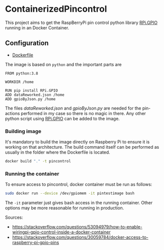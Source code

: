# ContainerizedPincontrol

This project aims to get the RaspBerryPi pin control python library [RPi.GPIO](https://pypi.org/project/RPi.GPIO/) running in an Docker Container.

## Configuration

- [Dockerfile](Dockerfile)

The image is based on `python` and the important parts are


```docker
FROM python:3.8

WORKDIR /home

RUN pip install RPi.GPIO
ADD dataReworked.json /home
ADD gpioByJson.py /home
```

The files *dataReworked.json* and *gpioByJson.py* are needed for the pin-actions performed in my case so there is no magic in there. Any other python script using [RPi.GPIO](https://pypi.org/project/RPi.GPIO/) can be added to the image.

### Building image

It's mandatory to build the image directly on Raspberry Pi to ensure it is working on that architecture. The build command itself can be performed as usually in the folder where the Dockerfile is located.

```bash
docker build "." -t pincontrol
```

### Running the container

To ensure access to pincontrol, docker container must be run as follows:

```bash
sudo docker run --device /dev/gpiomem -it pintestimage bash
```
The `-it` parameter just gives bash access in the running container. Other options may be more reasonable for running in production.

Sources:
- <https://stackoverflow.com/questions/53094979/how-to-enable-wiringpi-gpio-control-inside-a-docker-container>
- <https://stackoverflow.com/questions/30059784/docker-access-to-raspberry-pi-gpio-pins>


